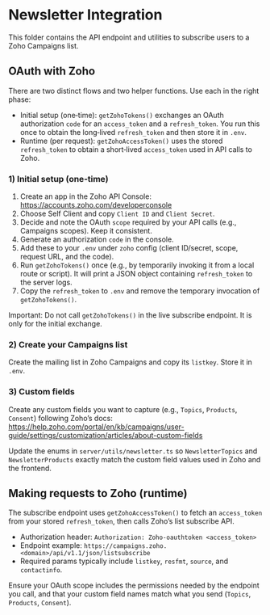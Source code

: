 # Newsletter Integration

This folder contains the API endpoint and utilities to subscribe users to a Zoho Campaigns list.

## OAuth with Zoho

There are two distinct flows and two helper functions. Use each in the right phase:

- Initial setup (one‑time): `getZohoTokens()` exchanges an OAuth authorization `code` for an `access_token` and a `refresh_token`. You run this once to obtain the long‑lived `refresh_token` and then store it in `.env`.
- Runtime (per request): `getZohoAccessToken()` uses the stored `refresh_token` to obtain a short‑lived `access_token` used in API calls to Zoho.

### 1) Initial setup (one‑time)

1. Create an app in the Zoho API Console: https://accounts.zoho.com/developerconsole
2. Choose Self Client and copy `Client ID` and `Client Secret`.
3. Decide and note the OAuth `scope` required by your API calls (e.g., Campaigns scopes). Keep it consistent.
4. Generate an authorization `code` in the console.
5. Add these to your `.env` under `zoho` config (client ID/secret, scope, request URL, and the code).
6. Run `getZohoTokens()` once (e.g., by temporarily invoking it from a local route or script). It will print a JSON object containing `refresh_token` to the server logs.
7. Copy the `refresh_token` to `.env` and remove the temporary invocation of `getZohoTokens()`.

Important: Do not call `getZohoTokens()` in the live subscribe endpoint. It is only for the initial exchange.

### 2) Create your Campaigns list

Create the mailing list in Zoho Campaigns and copy its `listkey`. Store it in `.env`.

### 3) Custom fields

Create any custom fields you want to capture (e.g., `Topics`, `Products`, `Consent`) following Zoho’s docs: https://help.zoho.com/portal/en/kb/campaigns/user-guide/settings/customization/articles/about-custom-fields

Update the enums in `server/utils/newsletter.ts` so `NewsletterTopics` and `NewsletterProducts` exactly match the custom field values used in Zoho and the frontend.

## Making requests to Zoho (runtime)

The subscribe endpoint uses `getZohoAccessToken()` to fetch an `access_token` from your stored `refresh_token`, then calls Zoho’s list subscribe API.

- Authorization header: `Authorization: Zoho-oauthtoken <access_token>`
- Endpoint example: `https://campaigns.zoho.<domain>/api/v1.1/json/listsubscribe`
- Required params typically include `listkey`, `resfmt`, `source`, and `contactinfo`.

Ensure your OAuth scope includes the permissions needed by the endpoint you call, and that your custom field names match what you send (`Topics`, `Products`, `Consent`).
